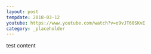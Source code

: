 ```yaml
---
layout: post
tempdate: 2018-03-12
youtube: https://www.youtube.com/watch?v=o9vJT60SKvE
category: _placeholder
---
```

test content